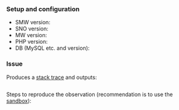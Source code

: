 ### Setup and configuration

- SMW version:
- SNO version:
- MW version:
- PHP version:
- DB (MySQL etc. and version):

### Issue

Produces a [stack trace](https://www.semantic-mediawiki.org/wiki/Help:Identifying_bugs) and outputs:

```
```

Steps to reproduce the observation (recommendation is to use the [sandbox](https://sandbox.semantic-mediawiki.org)):
